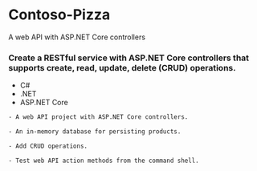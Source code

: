 # Contoso-Pizza
A web API with ASP.NET Core controllers 


### Create a RESTful service with ASP.NET Core controllers that supports create, read, update, delete (CRUD) operations.
* C# 
* .NET
* ASP.NET Core

```bash
- A web API project with ASP.NET Core controllers.
```
```bash
- An in-memory database for persisting products.
```
```bash
- Add CRUD operations.
```
```bash
- Test web API action methods from the command shell.
```
